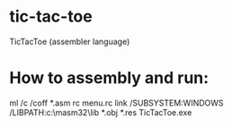 # tic-tac-toe
TicTacToe (assembler language)
# How to assembly and run:
ml /c /coff *.asm
rc menu.rc
link /SUBSYSTEM:WINDOWS /LIBPATH:c:\masm32\lib *.obj *.res
TicTacToe.exe
